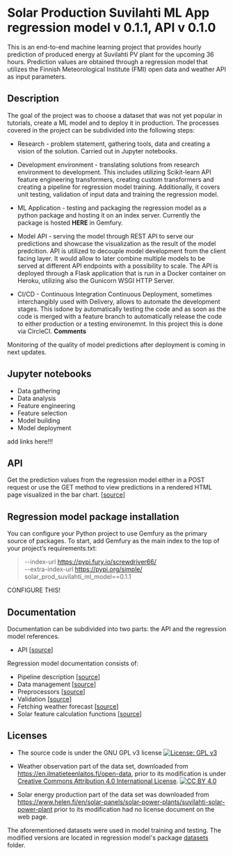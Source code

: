 # Solar Production Suvilahti ML App regression model v 0.1.1, API v 0.1.0

This is an end-to-end machine learning project that provides hourly prediction of produced energy at Suvilahti PV plant for the upcoming 36 hours. Prediction values are obtained through a regression model that utilizes the Finnish Meteorological Institute (FMI) open data and weather API as input parameters.

## Description

The goal of the project was to choose a dataset that was not yet popular in tutorials, create a ML model and to deploy it in production. The processes covered in the project can be subdivided into the following steps:

- Research - problem statement, gathering tools, data and creating a vision of the solution. Carried out in Jupyter notebooks.
- Development environment - translating solutions from research environment to development. This includes utilizing Scikit-learn API feature engineering transformers, creating custom transformers and creating a pipeline for regression model training. Additionally, it covers unit testing, validation of input data and training the regression model.

- ML Application - testing and packaging the regression model as a python package and hosting it on an index server. Currently the package is hosted __HERE__  in Gemfury.
- Model API - serving the model through REST API to serve our predictions and showcase the visualization as the result of the model predcition. API is utilized to decouple model development from the client facing layer. It would allow to later combine multiple models to be served at different API endpoints with a possibility to scale. The API is deployed through a Flask application that is run in a Docker container on Heroku, utilizing also the Gunicorn WSGI HTTP Server.
- CI/CD - Continuous Integration Continuous Deployment, sometimes interchangibly used with Delivery, allows to automate the development stages. This isdone by automatically testing the code and as soon as the code is merged with a feature branch to automatically release the code to either production or a testing environemnt. In this project this is done via CircleCI. __Comments__


 Monitoring of the quality of model predictions after deployment is coming in next updates.

## Jupyter notebooks

- Data gathering
- Data analysis
- Feature engineering
- Feature selection
- Model building
- Model deployment

add links here!!!

## API

Get the prediction values from the regression model either in a POST request or use the GET method to view predictions in a rendered HTML page visualized in the bar chart. [[source]()]

## Regression model package installation
You can configure your Python project to use Gemfury as the primary source of packages. To start, add Gemfury as the main index to the top of your project’s requirements.txt:

>--index-url https://pypi.fury.io/screwdriver66/ \
>--extra-index-url https://pypi.org/simple/ \
> solar_prod_suvilahti_ml_model==0.1.1

CONFIGURE THIS!

## Documentation

Documentation can be subdivided into two parts: the API and the regression model references.

- API [[source]()]

Regression model documentation consists of:

- Pipeline description [[source]()]
- Data management [[source]()]
- Preprocessors [[source]()]
- Validation [[source]()]
- Fetching weather forecast [[source]()]
- Solar feature calculation functions [[source]()]

## Licenses

- The source code is under the GNU GPL v3 license [![License: GPL v3](https://img.shields.io/badge/License-GPLv3-blue.svg)](https://www.gnu.org/licenses/gpl-3.0)

- Weather observation part of the data set, downloaded from https://en.ilmatieteenlaitos.fi/open-data, prior to its modification is under [Creative Commons Attribution 4.0 International
License][cc-by]. [![CC BY 4.0][cc-by-shield]][cc-by]

- Solar energy production part of the data set was downloaded from https://www.helen.fi/en/solar-panels/solar-power-plants/suvilahti-solar-power-plant prior to its modification had no license document on the web page.

The aforementioned datasets were used in model training and testing. The modified versions are located in regression model's package [datasets](/packages/regression_model/regression_model/datasets/) folder.



[cc-by]: http://creativecommons.org/licenses/by/4.0/
[cc-by-shield]: https://img.shields.io/badge/License-CC%20BY%204.0-lightgrey.svg
